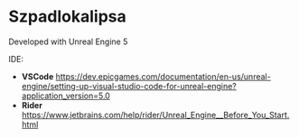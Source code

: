 # Szpadlokalipsa

Developed with Unreal Engine 5

IDE: 
- **VSCode** https://dev.epicgames.com/documentation/en-us/unreal-engine/setting-up-visual-studio-code-for-unreal-engine?application_version=5.0
- **Rider** https://www.jetbrains.com/help/rider/Unreal_Engine__Before_You_Start.html
